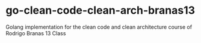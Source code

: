 # go-clean-code-clean-arch-branas13
Golang implementation for the clean code and clean architecture course of Rodrigo Branas 13 Class
